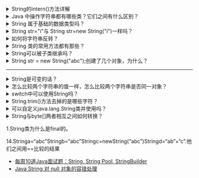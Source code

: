 <details>
<summary> String的intern()方法详解</summary>
 
 [String的intern()方法详解](https://blog.csdn.net/wjzhang5514/article/details/70209403)
 
</details>

<details>
<summary> Java 中操作字符串都有哪些类？它们之间有什么区别？</summary>
 
操作字符串的类有：String、StringBuffer、StringBuilder。

String 和 StringBuffer、StringBuilder 的区别在于 String 声明的是不可变的对象，每次操作都会生成新的 String 对象，然后将指针指向新的 String 对象，而 StringBuffer、StringBuilder 可以在原有对象的基础上进行操作，所以在经常改变字符串内容的情况下最好不要使用 String。

StringBuffer 和 StringBuilder 最大的区别在于，StringBuffer 是线程安全的，而 StringBuilder 是非线程安全的，但 StringBuilder 的性能却高于 StringBuffer，所以在单线程环境下推荐使用 StringBuilder，多线程环境下推荐使用 StringBuffer。

</details>

<details>
<summary> String 属于基础的数据类型吗？</summary>

String 不属于基础类型，基础类型有 8 种：byte、boolean、char、short、int、float、long、double，而 String 属于对象。

</details>

<details>
<summary> String str="i"与 String str=new String("i")一样吗？</summary>
 
 不一样，因为内存的分配方式不一样。String str="i"的方式，Java 虚拟机会将其分配到常量池中；而 String str=new String("i") 则会被分到堆内存中。
 
</details> 

<details>
<summary>如何将字符串反转？</summary>

使用 StringBuilder 或者 stringBuffer 的 reverse() 方法。

示例代码：

```java

// StringBuffer reverse
StringBuffer stringBuffer = new StringBuffer();
stringBuffer. append("abcdefg");
System. out. println(stringBuffer. reverse()); // gfedcba
// StringBuilder reverse
StringBuilder stringBuilder = new StringBuilder();
stringBuilder. append("abcdefg");
System. out. println(stringBuilder. reverse()); // gfedcba

```

</details>
 
<details>
<summary> String 类的常用方法都有那些？</summary>
 
IndexOf()：返回指定字符的索引。
charAt()：返回指定索引处的字符。
replace()：字符串替换。
trim()：去除字符串两端空白。
split()：分割字符串，返回一个分割后的字符串数组。
getBytes()：返回字符串的 byte 类型数组。
length()：返回字符串长度。
toLowerCase()：将字符串转成小写字母。
toUpperCase()：将字符串转成大写字符。
substring()：截取字符串。
equals()：字符串比较。
 
</details> 

<details>
<summary>String可以被子类继承吗？</summary>

不能。因为 String 类的定义为 final class，被 final 修饰的类不能被继承

String 对象不可变的（immutable）。分析为什么要这么设计，可能有以下3个原因：

String pool：这是方法（method）区域里一个特殊的存储区域，创建一个 String 时，如果已经在 String pool 中存在，那么会返回已存在的 String 引用。
允许 String 缓存 hashcode：String 定义中，有 hash 成员变量 private int hash; // 默认为0，对 hashcode 进行缓存。
安全性：确保不会被恶意篡改。
</details>

<details>
<summary>String str = new String("abc");创建了几个对象，为什么？</summary>
String s=new String("sdd")

这个产生了2个对象，一个是new关键字创建的new Sring（）；另一个是“sdd”对象，abc在一个字符串池中s这个对象指向这个串池 

这个题的考点知识很多：

引用变量与对象的区别；
字符串文字"abc"是一个String对象； 
文字池(pool of literal strings)和堆(heap)中的字符串对象。
一、引用变量与对象：除了一些早期的Java书籍和现在的垃圾书籍，人们都可以从中比较清楚地学习到两者的区别。
A aa;
这个语句声明一个类A的引用变量aa[我们常常称之为句柄]，而对象一般通过new创建。所以题目中s仅仅是一个引用变量，它不是对象。

二、Java中所有的字符串文字[字符串常量]都是一个String的对象。有人[特别是C程序员]在一些场合喜欢把字符串"当作/看成"字符数组，这也没有办法，因为字符串与字符数组存在一些内在的联系。事实上，它与字符数组是两种完全不同的对象。

System.out.println("Hello".length());
char[] cc={'H','i'};
System.out.println(cc.length);

三、字符串对象的创建:
由于字符串对象的大量使用(它是一个对象，一般而言对象总是在heap分配内存)，Java中为了节省内存空间和运行时间(如比较字符串时，==比equals()快)，在编译阶段就把所有的字符串文字放到一个文字池(pool of literal strings)中，而运行时文字池成为常量池的一部分。文字池的好处，就是该池中所有相同的字符串常量被合并，只占用一个空间。
我们知道，对两个引用变量，使用==判断它们的值(引用)是否相等，即指向同一个对象：
String s1 = "abc" ;
String s2 = "abc" ;
if( s1 == s2 ) System.out.println("s1,s2 refer to the same object");
else System.out.println("trouble");

这里的输出显示，两个字符串文字保存为一个对象。就是说，上面的代码只在pool中创建了一个String对象。

现在看String s = new String("abc");语句，这里"abc"本身就是pool中的一个对象，而在运行时执行new String()时，
将pool中的对象复制一份放到heap中，并且把heap中的这个对象的引用交给s持有。ok，这条语句就创建了2个String对象。
String s1 = new String("abc") ;
String s2 = new String("abc") ;
if( s1 == s2 ){ //不会执行的语句}

这时用==判断就可知，虽然两个对象的"内容"相同(equals()判断)，但两个引用变量所持有的引用不同

补充一个面试题：String str = "aaa" + new String("bbb")创建了几个String对象？

 "aa"一个对象   new Sring()一个对象  "bbb"一个对象 "aa" + new String("bbb");一个对象

注意下面的区别：

如果

String str = "aa";
   String s = "aa";
那么if(str == s) 为true 即引用同一个对象
继续
   String str = new String();
String s = new String();
   那么if(str == s) 为false 既不同对象
再来 
   String str = "aa" + new String();
   String s = "aa" + new String();
那么if(sre == s) 为false 既不同对象



举例一

package com.jit.java.test;

public class TestStringObject {
 public static void main(String[] args) {
  String str = new String("sdd");

 }

}

查看下面的结果 运行时javap -c可以查看

E:\XiaoCheng\2012workspace\Test2Array\src\com\jit\java\test>javac TestStringObje
ct.java

E:\XiaoCheng\2012workspace\Test2Array\src\com\jit\java\test>javap -c TestStringO
bject
Compiled from "TestStringObject.java"
public class com.jit.java.test.TestStringObject extends java.lang.Object{
public com.jit.java.test.TestStringObject();
  Code:
   0:   aload_0
   1:   invokespecial   #1; //Method java/lang/Object."<init>":()V
   4:   return

public static void main(java.lang.String[]);
  Code:
   0:   new     #2; //class java/lang/String
   3:   dup
   4:   ldc     #3; //String sdd
   6:   invokespecial   #4; //Method java/lang/String."<init>":(Ljava/lang/Strin
g;)V
   9:   astore_1
   10:  return

}

举例二

package com.jit.java.test;

public class TestStringObject {
 public static void main(String[] args) {
  String str = new String("sdd");
  String st = new String("sdd"); //如果不看前面的，光看这一行本身也是创建了2个对象，但sdd在字符串池里已经有了，所以结合前面的就创建了1个对象new Sring（）;

解释下字符串池：他是一个由字符组成的一个数组就相当于char str1 =new char[]{a,b,c};
如果不是遇到新的字符串，则直接指向原来的串池，如果遇到新的字符串则创建一个新的串池

}

}


E:\XiaoCheng\2012workspace\Test2Array\src\com\jit\java\test>javap -c TestStringO
bject
Compiled from "TestStringObject.java"
public class com.jit.java.test.TestStringObject extends java.lang.Object{
public com.jit.java.test.TestStringObject();
  Code:
   0:   aload_0
   1:   invokespecial   #1; //Method java/lang/Object."<init>":()V
   4:   return

public static void main(java.lang.String[]);
  Code:
   0:   new     #2; //class java/lang/String
   3:   dup
   4:   ldc     #3; //Stringsdd
   6:   invokespecial   #4; //Method java/lang/String."<init>":(Ljava/lang/Strin
g;)V
   9:   astore_1
   10:  new     #2; //class java/lang/String
   13:  dup
   14:  ldc     #3; //Stringsdd
   16:  invokespecial   #4; //Method java/lang/String."<init>":(Ljava/lang/Strin
g;)V
   19:  astore_2
   20:  return

}

举例三

package com.jit.java.test;

public class TestStringObject {
 public static void main(String[] args) {
  String str = new String("sdd");
  String st = new String("sdd");
         String st1 = "sdd";

此处没有创建新的对象，故运行到此还是3个对象，首先没new，另外它会去看字符串池中有没有相同的字符，如果有则st1直接指向sdd,如果不是abc,而是xyz的话则又创建了一个对象 
         String st2= "xyz";
 }

}
E:\XiaoCheng\2012workspace\Test2Array\src\com\jit\java\test>javap -c TestStringO
bject
Compiled from "TestStringObject.java"
public class com.jit.java.test.TestStringObject extends java.lang.Object{
public com.jit.java.test.TestStringObject();
  Code:
   0:   aload_0
   1:   invokespecial   #1; //Method java/lang/Object."<init>":()V
   4:   return

public static void main(java.lang.String[]);
  Code:
   0:   new     #2; //class java/lang/String
   3:   dup
   4:   ldc    #3; //Stringsdd
   6:   invokespecial   #4; //Method java/lang/String."<init>":(Ljava/lang/Strin
g;)V
   9:   astore_1
   10:  new     #2; //class java/lang/String
   13:  dup
   14:  ldc   #3; //Stringsdd
   16:  invokespecial   #4; //Method java/lang/String."<init>":(Ljava/lang/Strin
g;)V
   19:  astore_2
   20:  ldc   #3; //Stringsdd
   22:  astore_3
   23:  ldc     #5; //Stringxyz
   25:  astore  4
   27:  return

}
--------------------- 
作者：边缘元素 
来源：CSDN 
原文：https://blog.csdn.net/john2522/article/details/7437120 
版权声明：本文为博主原创文章，转载请附上博文链接！
</details>


---


<details>
<summary>String是可变的话？</summary>

</details>

<details>
<summary>怎么比较两个字符串的值一样，怎么比较两个字符串是否同一对象？</summary>

</details>

<details>
<summary>switch中可以使用String吗？</summary>

</details>



<details>
<summary>String.trim()方法去掉的是哪些字符？</summary>

</details>


<details>
<summary>可以自定义java.lang.String类并使用吗？</summary>

</details>

<details>
<summary>String与byte[]两者相互之间如何转换？</summary>

</details>

1.String类为什么是final的。


14.Stringa=“abc”Stringb=“abc”Stringc=newString(“abc”)Stringd=“ab”+“c”.他们之间用==比较的结果

* [每周10道Java面试题：String, String Pool, StringBuilder](http://www.importnew.com/31022.html)
* [Java String 对 null 对象的容错处理](http://www.importnew.com/27601.html)


